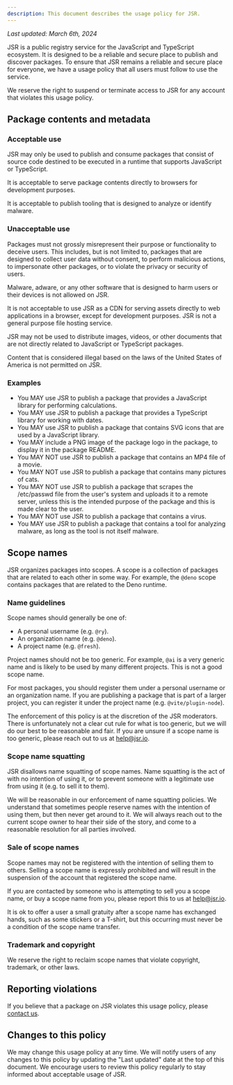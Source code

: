 ```yaml
---
description: This document describes the usage policy for JSR.
---
```


_Last updated: March 6th, 2024_

JSR is a public registry service for the JavaScript and TypeScript ecosystem. It
is designed to be a reliable and secure place to publish and discover packages.
To ensure that JSR remains a reliable and secure place for everyone, we have a
usage policy that all users must follow to use the service.

We reserve the right to suspend or terminate access to JSR for any account that
violates this usage policy.

## Package contents and metadata

### Acceptable use

JSR may only be used to publish and consume packages that consist of source code
destined to be executed in a runtime that supports JavaScript or TypeScript.

It is acceptable to serve package contents directly to browsers for development
purposes.

It is acceptable to publish tooling that is designed to analyze or identify
malware.

### Unacceptable use

Packages must not grossly misrepresent their purpose or functionality to deceive
users. This includes, but is not limited to, packages that are designed to
collect user data without consent, to perform malicious actions, to impersonate
other packages, or to violate the privacy or security of users.

Malware, adware, or any other software that is designed to harm users or their
devices is not allowed on JSR.

It is not acceptable to use JSR as a CDN for serving assets directly to web
applications in a browser, except for development purposes. JSR is not a general
purpose file hosting service.

JSR may not be used to distribute images, videos, or other documents that are
not directly related to JavaScript or TypeScript packages.

Content that is considered illegal based on the laws of the United States of
America is not permitted on JSR.

### Examples

- You MAY use JSR to publish a package that provides a JavaScript library for
  performing calculations.
- You MAY use JSR to publish a package that provides a TypeScript library for
  working with dates.
- You MAY use JSR to publish a package that contains SVG icons that are used by
  a JavaScript library.
- You MAY include a PNG image of the package logo in the package, to display it
  in the package README.
- You MAY NOT use JSR to publish a package that contains an MP4 file of a movie.
- You MAY NOT use JSR to publish a package that contains many pictures of cats.
- You MAY NOT use JSR to publish a package that scrapes the /etc/passwd file
  from the user's system and uploads it to a remote server, unless this is the
  intended purpose of the package and this is made clear to the user.
- You MAY NOT use JSR to publish a package that contains a virus.
- You MAY use JSR to publish a package that contains a tool for analyzing
  malware, as long as the tool is not itself malware.

## Scope names

JSR organizes packages into scopes. A scope is a collection of packages that are
related to each other in some way. For example, the `@deno` scope contains
packages that are related to the Deno runtime.

### Name guidelines

Scope names should generally be one of:

- A personal username (e.g. `@ry`).
- An organization name (e.g. `@deno`).
- A project name (e.g. `@fresh`).

Project names should not be too generic. For example, `@ai` is a very generic
name and is likely to be used by many different projects. This is not a good
scope name.

For most packages, you should register them under a personal username or an
organization name. If you are publishing a package that is part of a larger
project, you can register it under the project name (e.g. `@vite/plugin-node`).

The enforcement of this policy is at the discretion of the JSR moderators. There
is unfortunately not a clear cut rule for what is too generic, but we will do
our best to be reasonable and fair. If you are unsure if a scope name is too
generic, please reach out to us at [help@jsr.io](mailto:help@jsr.io).

### Scope name squatting

JSR disallows name squatting of scope names. Name squatting is the act of with
no intention of using it, or to prevent someone with a legitimate use from using
it (e.g. to sell it to them).

We will be reasonable in our enforcement of name squatting policies. We
understand that sometimes people reserve names with the intention of using them,
but then never get around to it. We will always reach out to the current scope
owner to hear their side of the story, and come to a reasonable resolution for
all parties involved.

### Sale of scope names

Scope names may not be registered with the intention of selling them to others.
Selling a scope name is expressly prohibited and will result in the suspension
of the account that registered the scope name.

If you are contacted by someone who is attempting to sell you a scope name, or
buy a scope name from you, please report this to us at
[help@jsr.io](mailto:help@jsr.io).

It is ok to offer a user a small gratuity after a scope name has exchanged
hands, such as some stickers or a T-shirt, but this occurring must never be a
condition of the scope name transfer.

### Trademark and copyright

We reserve the right to reclaim scope names that violate copyright, trademark,
or other laws.

## Reporting violations

If you believe that a package on JSR violates this usage policy, please
[contact us](mailto:report@jsr.io).

## Changes to this policy

We may change this usage policy at any time. We will notify users of any changes
to this policy by updating the "Last updated" date at the top of this document.
We encourage users to review this policy regularly to stay informed about
acceptable usage of JSR.
